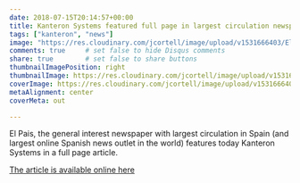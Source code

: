 ```yaml
---
date: 2018-07-15T20:14:57+00:00
title: Kanteron Systems featured full page in largest circulation newspaper in Spain
tags: ["kanteron", "news"]
image: "https://res.cloudinary.com/jcortell/image/upload/v1531666403/ElPais20180715.jpg"
comments: true     # set false to hide Disqus comments
share: true        # set false to share buttons
thumbnailImagePosition: right
thumbnailImage: https://res.cloudinary.com/jcortell/image/upload/v1531666403/ElPais20180715.jpg
coverImage: https://res.cloudinary.com/jcortell/image/upload/v1531666403/ElPais20180715.jpg
metaAlignment: center
coverMeta: out

---
```

El Pais, the general interest newspaper with largest circulation in Spain (and largest online Spanish news outlet in the world) features today Kanteron Systems in a full page article.

<!--more-->
[The article is available online here](https://elpais.com/economia/2018/07/13/actualidad/1531474247_894208.html)
